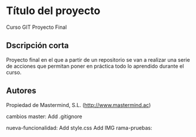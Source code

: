 # Título del proyecto

Curso GIT Proyecto Final

## Dscripción corta

Proyecto final en el que a partir de un repositorio se van a realizar una serie de acciones que permitan poner en práctica todo lo aprendido durante el curso.

## Autores

Propiedad de Mastermind, S.L. (http://www.mastermind.ac)

cambios
master:
Add .gitignore

nueva-funcionalidad:
Add style.css
Add IMG
rama-pruebas: